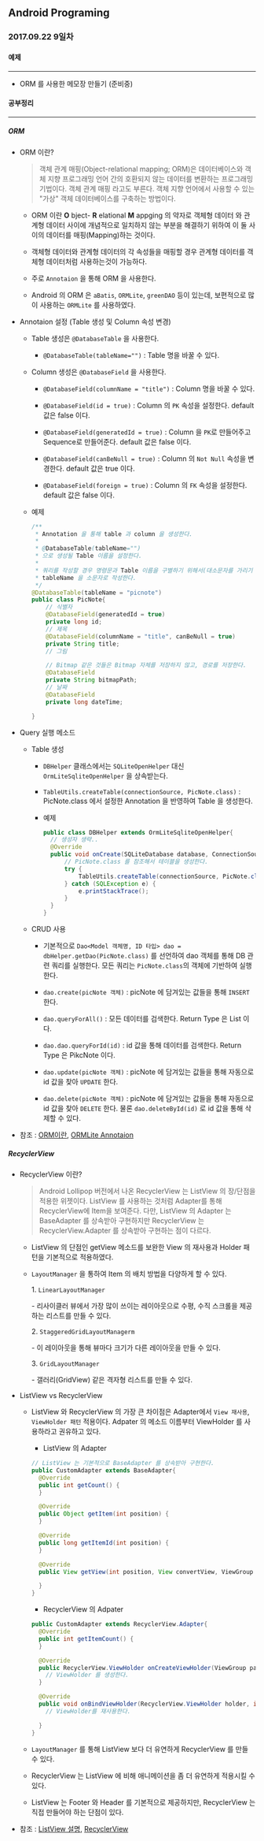 Android Programing
----------------------------------------------------
### 2017.09.22 9일차

#### 예제
____________________________________________________

- ORM 를 사용한 메모장 만들기 (준비중)

#### 공부정리
____________________________________________________

##### __ORM__

- ORM 이란?

  > 객체 관계 매핑(Object-relational mapping; ORM)은 데이터베이스와 객체 지향 프로그래밍 언어 간의 호환되지 않는 데이터를 변환하는 프로그래밍 기법이다. 객체 관계 매핑 라고도 부른다. 객체 지향 언어에서 사용할 수 있는 "가상" 객체 데이터베이스를 구축하는 방법이다.

  - ORM 이란 __O__ bject- __R__ elational __M__ appging 의 약자로 객체형 데이터 와 관계형 데이터 사이에 개념적으로 일치하지 않는 부분을 해결하기 위하여 이 둘 사이의 데이터를 매핑(Mapping)하는 것이다.

  - 객체형 데이터와 관계형 데이터의 각 속성들을 매핑할 경우 관계형 데이터를 객체형 데이터처럼 사용하는것이 가능하다.

  - 주로 `Annotaion` 을 통해 ORM 을 사용한다.

  - Android 의 ORM 은 `aBatis`, `ORMLite`, `greenDAO` 등이 있는데, 보편적으로 많이 사용하는 `ORMLite` 를 사용하였다.

- Annotaion 설정 (Table 생성 및 Column 속성 변경)

  - Table 생성은 `@DatabaseTable` 을 사용한다.

    - `@DatabaseTable(tableName="")` : Table 명을 바꿀 수 있다.

  - Column 생성은 `@DatabaseField` 을 사용한다.

    - `@DatabaseField(columnName = "title")` : Column 명을 바꿀 수 있다.

    - `@DatabaseField(id = true)` : Column 의 `PK` 속성을 설정한다. default 값은 false 이다.

    - `@DatabaseField(generatedId = true)` : Column 을 `PK`로 만들어주고 Sequence로 만들어준다. default 값은 false 이다.

    - `@DatabaseField(canBeNull = true)` : Column 의 `Not Null` 속성을 변경한다. default 값은 true 이다.

    - `@DatabaseField(foreign = true)` : Column 의 `FK` 속성을 설정한다. default 값은 false 이다.

  - 예제

    ```java
    /**
     * Annotation 을 통해 table 과 column 을 생성한다.
     *
     * @DatabaseTable(tableName="")
     * 으로 생성될 Table 이름을 설정한다.
     *
     * 쿼리를 작성할 경우 명령문과 Table 이름을 구별하기 위해서(대소문자를 가리기 위해)
     * tableName 을 소문자로 작성한다.
     */
    @DatabaseTable(tableName = "picnote")
    public class PicNote{
        // 식별자
        @DatabaseField(generatedId = true)
        private long id;
        // 제목
        @DatabaseField(columnName = "title", canBeNull = true)
        private String title;
        // 그림

        // Bitmap 같은 것들은 Bitmap 자체를 저장하지 않고, 경로를 저장한다.
        @DatabaseField
        private String bitmapPath;
        // 날짜
        @DatabaseField
        private long dateTime;

    }
    ```

- Query 실행 메소드

  - Table 생성

    - `DBHelper` 클래스에서는 `SQLiteOpenHelper` 대신 `OrmLiteSqliteOpenHelper` 을 상속받는다.

    - `TableUtils.createTable(connectionSource, PicNote.class)` : PicNote.class 에서 설정한 Annotation 을 반영하여 Table 을 생성한다.

    - 예제

      ```java
      public class DBHelper extends OrmLiteSqliteOpenHelper{
        // 생성자 생략..
        @Override
        public void onCreate(SQLiteDatabase database, ConnectionSource connectionSource) {
            // PicNote.class 를 참조해서 테이블을 생성한다.
            try {
                TableUtils.createTable(connectionSource, PicNote.class);
            } catch (SQLException e) {
                e.printStackTrace();
            }
        }
      }
      ```

  - CRUD 사용

    -  기본적으로 `Dao<Model 객체명, ID 타입> dao = dbHelper.getDao(PicNote.class)` 를 선언하여 dao 객체를 통해 DB 관련 쿼리를 실행한다. 모든 쿼리는 `PicNote.class`의 객체에 기반하여 실행한다.

    - `dao.create(picNote 객체)` : picNote 에 담겨있는 값들을 통해 `INSERT` 한다.

    - `dao.queryForAll()` : 모든 데이터를 검색한다. Return Type 은 List<PickNote> 이다.

    - `dao.dao.queryForId(id)` : id 값을 통해 데이터를 검색한다. Return Type 은 PikcNote 이다.

    - `dao.update(picNote 객체)` : picNote 에 담겨있는 값들을 통해 자동으로 id 값을 찾아 `UPDATE` 한다.

    - `dao.delete(picNote 객체)` : picNote 에 담겨있는 값들을 통해 자동으로 id 값을 찾아 `DELETE` 한다. 물론 `dao.deleteById(id)` 로 id 값을 통해 삭제할 수 있다.

- 참조 : [ORM이란](https://ko.wikipedia.org/wiki/%EA%B0%9D%EC%B2%B4_%EA%B4%80%EA%B3%84_%EB%A7%A4%ED%95%91), [ORMLite Annotaion](http://ormlite.com/javadoc/ormlite-core/doc-files/ormlite_2.html#Local-Annotations)

##### __RecyclerView__

- RecyclerView 이란?

  > Android Lollipop 버전에서 나온 RecyclerView 는 ListView 의 장/단점을 적용한 위젯이다. ListView 를 사용하는 것처럼 Adapter를 통해 RecyclerView에 Item을 보여준다. 다만, ListView 의 Adapter 는 BaseAdapter 를 상속받아 구현하지만 RecyclerView 는 RecyclerView.Adapter 를 상속받아 구현하는 점이 다르다.

  - ListView 의 단점인 getView 메소드를 보완한 View 의 재사용과 Holder 패턴을 기본적으로 적용하였다.

  - `LayoutManager` 을 통하여 Item 의 배치 방법을 다양하게 할 수 있다.

    1. `LinearLayoutManager`

      - 리사이클러 뷰에서 가장 많이 쓰이는 레이아웃으로 수평, 수직 스크롤을 제공하는 리스트를 만들 수 있다.

    2. `StaggeredGridLayoutManagerm`

      - 이 레이아웃을 통해 뷰마다 크기가 다른 레이아웃을 만들 수 있다.

    3. `GridLayoutManager`

      - 갤러리(GridView) 같은 격자형 리스트를 만들 수 있다.

- ListView vs RecyclerView

    - ListView 와 RecyclerView 의 가장 큰 차이점은 Adapter에서 `View 재사용`,  `ViewHolder 패턴` 적용이다. Adpater 의 메소드 이름부터 ViewHolder 를 사용하라고 권유하고 있다.

        - ListView 의 Adapter

        ```java
        // ListView 는 기본적으로 BaseAdapter 를 상속받아 구현한다.
        public CustomAdapter extends BaseAdapter{
          @Override
          public int getCount() {
          }

          @Override
          public Object getItem(int position) {
          }

          @Override
          public long getItemId(int position) {
          }

          @Override
          public View getView(int position, View convertView, ViewGroup parent) {

          }          
        }
        ```

        - RecyclerView 의 Adpater

        ```java
        public CustomAdapter extends RecyclerView.Adapter{
          @Override
          public int getItemCount() {
          }

          @Override
          public RecyclerView.ViewHolder onCreateViewHolder(ViewGroup parent, int viewType) {
            // ViewHolder 를 생성한다.
          }

          @Override
          public void onBindViewHolder(RecyclerView.ViewHolder holder, int position) {
            // ViewHolder를 재사용한다.

          }
        }
        ```

    - `LayoutManager` 를 통해 ListView 보다 더 유연하게 RecyclerView 를 만들 수 있다.

    - RecyclerView 는 ListView 에 비해 애니메이션을 좀 더 유연하게 적용시킬 수 있다.

    - ListView 는 Footer 와 Header 를 기본적으로 제공하지만, RecyclerView 는 직접 만들어야 하는 단점이 있다.

- 참조 : [ListView 설명](https://github.com/Hooooong/DAY12_ListView),  [RecyclerView](https://developer.android.com/training/material/lists-cards.html?hl=ko)
